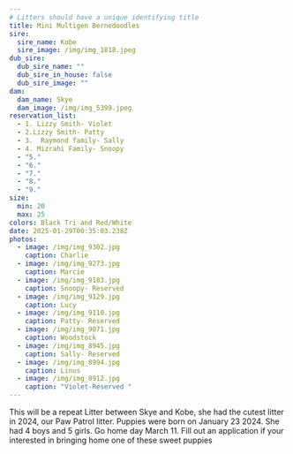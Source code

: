 ```yaml
---
# Litters should have a unique identifying title
title: Mini Multigen Bernedoodles
sire:
  sire_name: Kobe
  sire_image: /img/img_1818.jpeg
dub_sire:
  dub_sire_name: ""
  dub_sire_in_house: false
  dub_sire_image: ""
dam:
  dam_name: Skye
  dam_image: /img/img_5399.jpeg
reservation_list:
  - 1. Lizzy Smith- Violet
  - 2.Lizzy Smith- Patty
  - 3.  Raymond family- Sally
  - 4. Mizrahi Family- Snoopy
  - "5."
  - "6."
  - "7."
  - "8."
  - "9."
size:
  min: 20
  max: 25
colors: Black Tri and Red/White
date: 2025-01-29T00:35:03.238Z
photos:
  - image: /img/img_9302.jpg
    caption: Charlie
  - image: /img/img_9273.jpg
    caption: Marcie
  - image: /img/img_9183.jpg
    caption: Snoopy- Reserved
  - image: /img/img_9129.jpg
    caption: Lucy
  - image: /img/img_9110.jpg
    caption: Patty- Reserved
  - image: /img/img_9071.jpg
    caption: Woodstock
  - image: /img/img_8945.jpg
    caption: Sally- Reserved
  - image: /img/img_8994.jpg
    caption: Linus
  - image: /img/img_8912.jpg
    caption: "Violet-Reserved "
---
```

This will be a repeat Litter between Skye and Kobe, she had the cutest litter in 2024, our Paw Patrol litter. Puppies were born on January 23 2024. She had 4 boys and 5 girls. Go home day March 11. Fill out an application if your interested in bringing home one of these sweet puppies